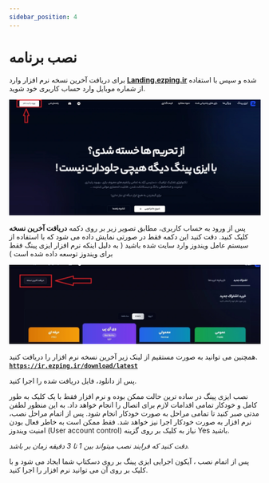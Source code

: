 ```yaml
---
sidebar_position: 4
---
```


# نصب برنامه


برای دریافت آخرین نسخه نرم افزار وارد **[Landing.ezping.ir](https://landing.ezping.ir/)** شده و سپس با استفاده از شماره موبایل وارد حساب کاربری خود شوید.

![winver-run](./img/login.webp)


پس از ورود به حساب کاربری، مطابق تصویر زیر بر روی دکمه **دریافت آخرین نسخه** کلیک کنید.
دقت کنید این دکمه فقط در صورتی نمایش داده می شود که با استفاده از سیستم عامل ویندوز وارد سایت شده باشید ( به دلیل اینکه نرم افزار ایزی پینگ فقط برای ویندوز توسعه داده شده است )

![winver-run](./img/download-app.webp)

همچنین می توانید به صورت مستقیم از لینک زیر آخرین نسخه نرم افزار را دریافت کنید.
**[`https://ir.ezping.ir/download/latest`](https://ir.ezping.ir/download/latest)**



پس از دانلود، فایل دریافت شده را اجرا کنید.


نصب ایزی پینگ در ساده ترین حالت ممکن بوده و نرم افزار فقط با یک کلیک به طور کامل و خودکار تمامی اقدامات لازم برای اتصال را انجام خواهد داد. به این منظور لطفن مدتی صبر کنید تا تمامی مراحل به صورت خودکار انجام شود. پس از اتمام مراحل نصب، نرم افزار به صورت خودکار اجرا نیز خواهد شد. فقط ممکن است به خاطر فعال بودن امنیت ویندوز (User account control) نیاز به کلیک بر روی گزینه Yes باشید.



_دقت کنید که فرایند نصب میتواند بین 1 تا 3 دقیقه زمان بر باشد._


پس از اتمام نصب ، آیکون اجرایی ایزی پینگ بر روی دسکتاپ شما ایجاد می شود و با کلیک بر روی آن می توانید نرم افزار را اجرا کنید.
